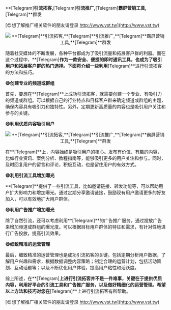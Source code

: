 **[Telegram]**引流拓客,**[Telegram]**引流推广,**[Telegram]**霸屏营销工具,**[Telegram]**群发

[😍想了解推广相关软件的朋友请登录 http://www.vst.tw](http://www.vst.tw)

 <center><img src="https://vst.tw/MP4/tuiguang/png/2.png" alt="**[Telegram]**引流拓客,**[Telegram]**引流推广,**[Telegram]**霸屏营销工具,**[Telegram]**群发"></center>

随着社交媒体的不断发展，各种平台都成为了吸引流量和拓展客户群的利器。而在这个过程中，**[Telegram]**作为一款安全、便捷的即时通讯工具，也成为了吸引用户和拓展客户群的热门选择。下面将介绍一些利用**[Telegram]**进行引流拓客的方法和技巧。

**😄创建专业的频道或群组**

首先，要想在**[Telegram]**上成功引流拓客，就需要创建一个专业、有吸引力的频道或群组。可以根据自己的行业特点和目标客户群来确定频道或群组的主题，确保内容具有吸引力和独特性。另外，定期更新高质量的内容也是吸引用户关注和参与的关键。

**😄利用优质内容吸引用户**

 <center><img src="https://vst.tw/MP4/tuiguang/png/3.png" alt="**[Telegram]**引流拓客,**[Telegram]**引流推广,**[Telegram]**霸屏营销工具,**[Telegram]**群发"></center>

在**[Telegram]**上，内容始终是吸引用户的核心。发布有价值、有趣的内容，比如行业资讯、案例分析、教程指南等，能够吸引更多的用户关注和参与。同时，及时回复用户的留言和评论，积极互动，也是留住用户的有效方式。

**😄利用引流工具增加曝光**

**[Telegram]**提供了一些引流工具，比如邀请链接、转发功能等，可以帮助用户扩大影响力和增加曝光。通过定期分享邀请链接，鼓励现有用户邀请更多的好友加入，可以有效地扩大用户群体。

**😄利用广告推广增加曝光**

除了自然引流，还可以考虑利用**[Telegram]**的广告推广服务，通过投放广告来增加频道或群组的曝光度。可以根据目标用户群体的特征和需求，有针对性地进行广告投放，提高引流效果。

**😄细致精准的运营管理**

最后，细致精准的运营管理也是成功引流拓客的关键。包括定期分析用户数据，了解用户兴趣和需求，根据数据调整内容策略；制定合理的运营计划，包括活动策划、互动话题等；以及不断优化用户体验，提高用户粘性和活跃度。

综上所述，在**[Telegram]**上进行引流拓客并不是一件难事，关键在于提供优质内容，利用好平台的引流工具和广告推广服务，以及做好精细化的运营管理。希望以上方法和技巧对您在**[Telegram]**上进行引流拓客有所帮助。

[😍想了解推广相关软件的朋友请登录 http://www.vst.tw](http://www.vst.tw)



